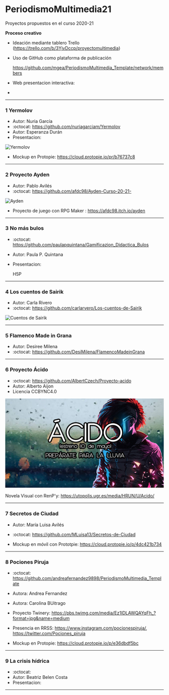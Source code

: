 # PeriodismoMultimedia21

Proyectos propuestos en el curso 2020-21 



**Proceso creativo**

- Ideación mediante tablero Trello (https://trello.com/b/3YjvDccp/proyectomultimedia) 

- Uso de GitHub como plataforma de publicación

  https://github.com/mgea/PeriodismoMultimedia_Template/network/members

- Web presentacion interactiva:
- 


----


### 1  Yermolov
* Autor: Nuria García
* :octocat: https://github.com/nuriagarciam/Yermolov
* Autor: Esperanza Durán 
* Presentacion: 

![Yermolov](https://user-images.githubusercontent.com/82604085/115734217-d12a7600-a389-11eb-9ca2-99b34b76f51d.png)
  
  
* Mockup en Protopie: https://cloud.protopie.io/pr/b76737c8 
  

---

### 2  Proyecto Ayden

* Autor: Pablo Avilés
* :octocat: https://github.com/afdc98/Ayden-Curso-20-21-

![Ayden](https://user-images.githubusercontent.com/20681504/115731998-e2728300-a387-11eb-9a78-6af3184c8de9.png) 

* Proyecto de juego con RPG Maker : https://afdc98.itch.io/ayden



---


### 3  No más bulos

* :octocat: https://github.com/paulapquintana/Gamificazion_Didactica_Bulos
* Autor: Paula P. Quintana
* Presentacion: 

  H5P

---



### 4  Los cuentos de Sairik 
* Autor: Carla Rivero 
* :octocat: https://github.com/carlarvero/Los-cuentos-de-Sairik

![Cuentos de Sairik](https://user-images.githubusercontent.com/83021781/116815383-8e248b80-ab5d-11eb-810a-9262cea1d9d5.png)

---

### 5  Flamenco Made in Grana
* Autor: Desiree Milena
* :octocat: https://github.com/DesiMilena/FlamencoMadeinGrana 

---

### 6  Proyecto Ácido
* :octocat: https://github.com/AlbertCzech/Proyecto-acido
* Autor: Alberto Aijon 
* Licencia CCBYNC4.0 

![Portada](https://github.com/AlbertCzech/Proyecto-acido/blob/master/banner.jpg)

Novela Visual con RenP'y: https://utopolis.ugr.es/media/HRUN/U/Acido/



---


### 7  Secretos de Ciudad
* Autor: María Luisa Avilés
* :octocat: https://github.com/MLuisa13/Secretos-de-Ciudad 


* Mockup en móvil con Prototpie: https://cloud.protopie.io/p/4dc421b734 
 
---

### 8  Pociones Piruja

* :octocat: https://github.com/andreafernandez9898/PeriodismoMultimedia_Template
* Autora: Andrea Fernandez
* Autora: Carolina BUitrago

* Proyecto Twinery: https://pbs.twimg.com/media/Ez1IDLAWQAYqFh_?format=jpg&name=medium 
* Presencia en RRSS: https://www.instagram.com/pocionespiruja/, https://twitter.com/Pociones_piruja 
* Mockup en Protopie: https://cloud.protopie.io/p/e36dbdf5bc 





---


### 9  La crisis hídrica 


* :octocat: 
* Autor: Beatriz Belen Costa
* Presentacion: 

---





